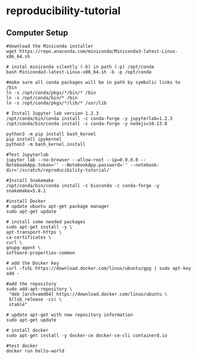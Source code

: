 # reproducibility-tutorial

## Computer Setup

    #download the Miniconda installer
    wget https://repo.anaconda.com/miniconda/Miniconda3-latest-Linux-x86_64.sh

    # instal miniconda silently (-b) in path (-p) /opt/conda
    bash Miniconda3-latest-Linux-x86_64.sh -b -p /opt/conda

    #make sure all conda packages will be in path by symbolic links to /bin
    ln -s /opt/conda/pkgs/*/bin/* /bin
    ln -s /opt/conda/bin/* /bin
    ln -s /opt/conda/pkgs/*/lib/* /usr/lib

    # Install Jupyter lab version 1.2.3
    /opt/conda/bin/conda install -c conda-forge -y jupyterlab=1.2.3
    /opt/conda/bin/conda install -c conda-forge -y nodejs=10.13.0

    python3 -m pip install bash_kernel
    pip install ipykernel
    python3 -m bash_kernel.install

    #Test Jupyterlab
    jupyter lab --no-browser --allow-root --ip=0.0.0.0 --NotebookApp.token='' --NotebookApp.password='' --notebook-dir='/scratch/reproducibility-tutorial/'

    #Install Snakemake
    /opt/conda/bin/conda install -c bioconda -c conda-forge -y snakemake=5.8.1

    #install Docker
    # update ubuntu apt-get package manager
    sudo apt-get update

    # install some needed packages
    sudo apt-get install -y \
    apt-transport-https \
    ca-certificates \
    curl \
    gnupg-agent \
    software-properties-common

    # add the Docker key
    curl -fsSL https://download.docker.com/linux/ubuntu/gpg | sudo apt-key add -

    #add the repository
    sudo add-apt-repository \
     "deb [arch=amd64] https://download.docker.com/linux/ubuntu \
     $(lsb_release -cs) \
     stable"

    # update apt-get with new repository information
    sudo apt-get update

    # install docker
    sudo apt-get install -y docker-ce docker-ce-cli containerd.io

    #test docker
    docker run hello-world
